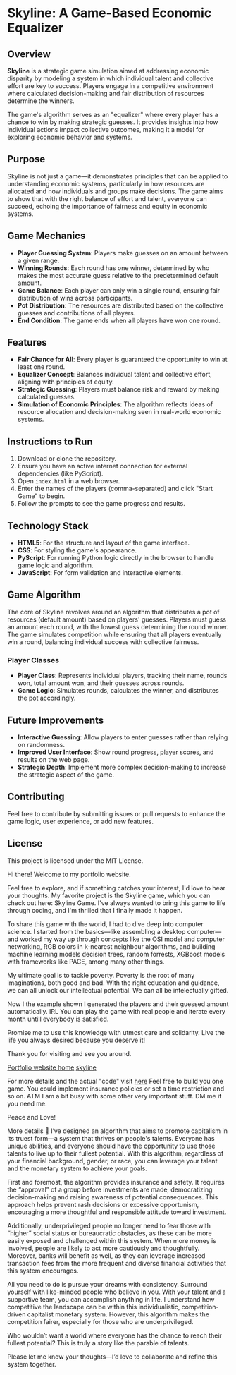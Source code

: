 # Skyline: A Game-Based Economic Equalizer

## Overview

**Skyline** is a strategic game simulation aimed at addressing economic disparity by modeling a system in which individual talent and collective effort are key to success. Players engage in a competitive environment where calculated decision-making and fair distribution of resources determine the winners.

The game's algorithm serves as an "equalizer" where every player has a chance to win by making strategic guesses. It provides insights into how individual actions impact collective outcomes, making it a model for exploring economic behavior and systems.

## Purpose

Skyline is not just a game—it demonstrates principles that can be applied to understanding economic systems, particularly in how resources are allocated and how individuals and groups make decisions. The game aims to show that with the right balance of effort and talent, everyone can succeed, echoing the importance of fairness and equity in economic systems.

## Game Mechanics

- **Player Guessing System**: Players make guesses on an amount between a given range.
- **Winning Rounds**: Each round has one winner, determined by who makes the most accurate guess relative to the predetermined default amount.
- **Game Balance**: Each player can only win a single round, ensuring fair distribution of wins across participants.
- **Pot Distribution**: The resources are distributed based on the collective guesses and contributions of all players.
- **End Condition**: The game ends when all players have won one round.

## Features

- **Fair Chance for All**: Every player is guaranteed the opportunity to win at least one round.
- **Equalizer Concept**: Balances individual talent and collective effort, aligning with principles of equity.
- **Strategic Guessing**: Players must balance risk and reward by making calculated guesses.
- **Simulation of Economic Principles**: The algorithm reflects ideas of resource allocation and decision-making seen in real-world economic systems.

## Instructions to Run

1. Download or clone the repository.
2. Ensure you have an active internet connection for external dependencies (like PyScript).
3. Open `index.html` in a web browser.
4. Enter the names of the players (comma-separated) and click "Start Game" to begin.
5. Follow the prompts to see the game progress and results.

## Technology Stack

- **HTML5**: For the structure and layout of the game interface.
- **CSS**: For styling the game's appearance.
- **PyScript**: For running Python logic directly in the browser to handle game logic and algorithm.
- **JavaScript**: For form validation and interactive elements.

## Game Algorithm

The core of Skyline revolves around an algorithm that distributes a pot of resources (default amount) based on players' guesses. Players must guess an amount each round, with the lowest guess determining the round winner. The game simulates competition while ensuring that all players eventually win a round, balancing individual success with collective fairness.

### Player Classes

- **Player Class**: Represents individual players, tracking their name, rounds won, total amount won, and their guesses across rounds.
- **Game Logic**: Simulates rounds, calculates the winner, and distributes the pot accordingly.

## Future Improvements

- **Interactive Guessing**: Allow players to enter guesses rather than relying on randomness.
- **Improved User Interface**: Show round progress, player scores, and results on the web page.
- **Strategic Depth**: Implement more complex decision-making to increase the strategic aspect of the game.

## Contributing

Feel free to contribute by submitting issues or pull requests to enhance the game logic, user experience, or add new features.

## License

This project is licensed under the MIT License.


Hi there! Welcome to my portfolio website.

Feel free to explore, and if something catches your interest, I'd love to hear your thoughts. My favorite project is the Skyline game, which you can check out here: Skyline Game. I've always wanted to bring this game to life through coding, and I'm thrilled that I finally made it happen.

To share this game with the world, I had to dive deep into computer science. I started from the basics—like assembling a desktop computer—and worked my way up through concepts like the OSI model and computer networking, RGB colors in k-nearest neighbour algorithms, and building machine learning models decision trees, random forrests, XGBoost models with frameworks like PACE, among many other things.

My ultimate goal is to tackle poverty. Poverty is the root of many imaginations, both good and bad. With the right education and guidance, we can all unlock our intellectual potential. 
We can all be intelectually gifted.

Now I the example shown I generated the players and their guessed amount automatically. IRL You can play the game with real people and iterate every month untill everybody is satisfied.

Promise me to use this knowledge with utmost care and solidarity. Live the life you always desired because you deserve it!

Thank you for visiting and see you around.

[Portfolio website home](https://watashiaashishgurung.github.io/website3/index.html)
[skyline](https://watashiaashishgurung.github.io/website3/Skyline.html)


For more details and the actual "code" visit [here](https://github.com/watashiaashishgurung/website3/blob/main/Skyline.html)
Feel free to build you one game. You could implement insurance policies or set a time restriction and so on.
ATM I am a bit busy with some other very important stuff. DM me if you need me.

Peace and Love!

More details
📝
I’ve designed an algorithm that aims to promote capitalism in its truest form—a system that thrives on people's talents. Everyone has unique abilities, and everyone should have the opportunity to use those talents to live up to their fullest potential. With this algorithm, regardless of your financial background, gender, or race, you can leverage your talent and the monetary system to achieve your goals.

First and foremost, the algorithm provides insurance and safety. It requires the “approval” of a group before investments are made, democratizing decision-making and raising awareness of potential consequences. This approach helps prevent rash decisions or excessive opportunism, encouraging a more thoughtful and responsible attitude toward investment.

Additionally, underprivileged people no longer need to fear those with “higher” social status or bureaucratic obstacles, as these can be more easily exposed and challenged within this system. When more money is involved, people are likely to act more cautiously and thoughtfully. Moreover, banks will benefit as well, as they can leverage increased transaction fees from the more frequent and diverse financial activities that this system encourages.

All you need to do is pursue your dreams with consistency. Surround yourself with like-minded people who believe in you. With your talent and a supportive team, you can accomplish anything in life. I understand how competitive the landscape can be within this individualistic, competition-driven capitalist monetary system. However, this algorithm makes the competition fairer, especially for those who are underprivileged.

Who wouldn’t want a world where everyone has the chance to reach their fullest potential? This is truly a story like the parable of talents.

Please let me know your thoughts—I’d love to collaborate and refine this system together.



